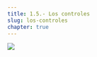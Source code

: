 ```yaml
---
title: 1.5.- Los controles
slug: los-controles
chapter: true
---
```


![](/images/qap/what-do-we-do/14.png)
